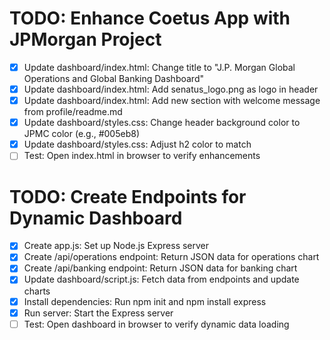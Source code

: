 # TODO: Enhance Coetus App with JPMorgan Project

- [x] Update dashboard/index.html: Change title to "J.P. Morgan Global Operations and Global Banking Dashboard"
- [x] Update dashboard/index.html: Add senatus_logo.png as logo in header
- [x] Update dashboard/index.html: Add new section with welcome message from profile/readme.md
- [x] Update dashboard/styles.css: Change header background color to JPMC color (e.g., #005eb8)
- [x] Update dashboard/styles.css: Adjust h2 color to match
- [ ] Test: Open index.html in browser to verify enhancements

# TODO: Create Endpoints for Dynamic Dashboard

- [x] Create app.js: Set up Node.js Express server
- [x] Create /api/operations endpoint: Return JSON data for operations chart
- [x] Create /api/banking endpoint: Return JSON data for banking chart
- [x] Update dashboard/script.js: Fetch data from endpoints and update charts
- [x] Install dependencies: Run npm init and npm install express
- [x] Run server: Start the Express server
- [ ] Test: Open dashboard in browser to verify dynamic data loading
